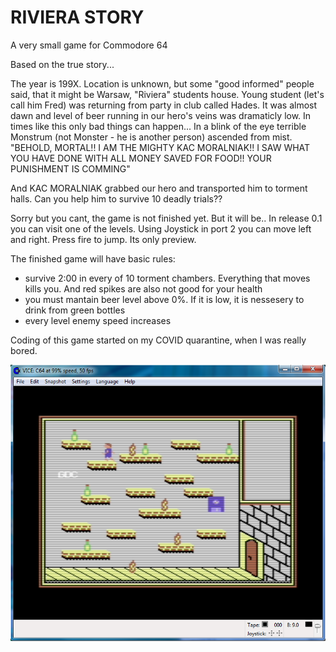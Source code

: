 # RIVIERA STORY
A very small game for Commodore 64

Based on the true story...

The year is 199X. Location is unknown, but some "good informed" people said, that it might be Warsaw, "Riviera" students house. Young student (let's call him Fred) was returning from party in club called Hades. It was almost dawn and level of beer running in our hero's veins was dramaticly low. In times like this only bad things can happen...
In a blink of the eye terrible Monstrum (not Monster - he is another person) ascended from mist.
"BEHOLD, MORTAL!! I AM THE MIGHTY KAC MORALNIAK!! I SAW WHAT YOU HAVE DONE WITH ALL MONEY SAVED FOR FOOD!! YOUR PUNISHMENT IS COMMING"

And KAC MORALNIAK grabbed our hero and transported him to torment halls. Can you help him to survive 10 deadly trials??

Sorry but you cant, the game is not finished yet. But it will be..
In release 0.1 you can visit one of the levels. Using Joystick in port 2 you can move left and right. Press fire to jump. Its only preview.

The finished game will have basic rules:
- survive 2:00 in every of 10 torment chambers. Everything that moves kills you. And red spikes are also not good for your health
- you must mantain beer level above 0%. If it is low, it is nessesery to drink from green bottles
- every level enemy speed increases

Coding of this game started on my COVID quarantine, when I was really bored.

![Version 0_1](riviera_story_0_1.png)
